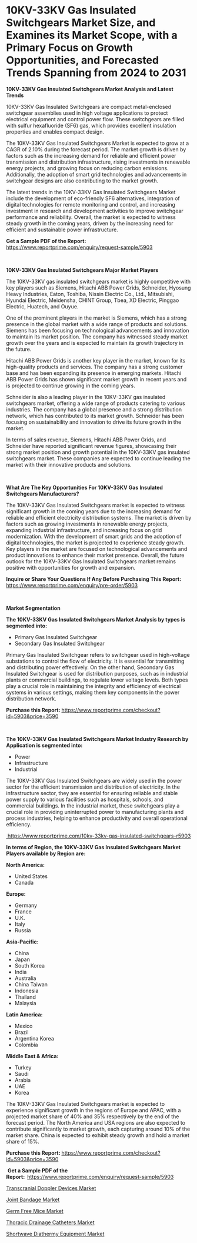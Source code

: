 <p><h1>10KV-33KV Gas Insulated Switchgears Market Size, and Examines its Market Scope, with a Primary Focus on Growth Opportunities, and Forecasted Trends Spanning from 2024 to 2031</h1></p><p><strong>10KV-33KV Gas Insulated Switchgears Market Analysis and Latest Trends</strong></p>
<p><p>10KV-33KV Gas Insulated Switchgears are compact metal-enclosed switchgear assemblies used in high voltage applications to protect electrical equipment and control power flow. These switchgears are filled with sulfur hexafluoride (SF6) gas, which provides excellent insulation properties and enables compact design.</p><p>The 10KV-33KV Gas Insulated Switchgears Market is expected to grow at a CAGR of 2.10% during the forecast period. The market growth is driven by factors such as the increasing demand for reliable and efficient power transmission and distribution infrastructure, rising investments in renewable energy projects, and growing focus on reducing carbon emissions. Additionally, the adoption of smart grid technologies and advancements in switchgear designs are also contributing to the market growth.</p><p>The latest trends in the 10KV-33KV Gas Insulated Switchgears Market include the development of eco-friendly SF6 alternatives, integration of digital technologies for remote monitoring and control, and increasing investment in research and development activities to improve switchgear performance and reliability. Overall, the market is expected to witness steady growth in the coming years, driven by the increasing need for efficient and sustainable power infrastructure.</p></p>
<p><strong>Get a Sample PDF of the Report:&nbsp;</strong> <a href="https://www.reportprime.com/enquiry/request-sample/5903">https://www.reportprime.com/enquiry/request-sample/5903</a></p>
<p>&nbsp;</p>
<p><strong>10KV-33KV Gas Insulated Switchgears Major Market Players</strong></p>
<p><p>The 10KV-33KV gas insulated switchgears market is highly competitive with key players such as Siemens, Hitachi ABB Power Grids, Schneider, Hyosung Heavy Industries, Eaton, Toshiba, Nissin Electric Co., Ltd., Mitsubishi, Hyundai Electric, Meidensha, CHINT Group, Tbea, XD Electric, Pinggao Electric, Huatech, and Ouyue.</p><p>One of the prominent players in the market is Siemens, which has a strong presence in the global market with a wide range of products and solutions. Siemens has been focusing on technological advancements and innovation to maintain its market position. The company has witnessed steady market growth over the years and is expected to maintain its growth trajectory in the future.</p><p>Hitachi ABB Power Grids is another key player in the market, known for its high-quality products and services. The company has a strong customer base and has been expanding its presence in emerging markets. Hitachi ABB Power Grids has shown significant market growth in recent years and is projected to continue growing in the coming years.</p><p>Schneider is also a leading player in the 10KV-33KV gas insulated switchgears market, offering a wide range of products catering to various industries. The company has a global presence and a strong distribution network, which has contributed to its market growth. Schneider has been focusing on sustainability and innovation to drive its future growth in the market.</p><p>In terms of sales revenue, Siemens, Hitachi ABB Power Grids, and Schneider have reported significant revenue figures, showcasing their strong market position and growth potential in the 10KV-33KV gas insulated switchgears market. These companies are expected to continue leading the market with their innovative products and solutions.</p></p>
<p>&nbsp;</p>
<p><strong>What Are The Key Opportunities For 10KV-33KV Gas Insulated Switchgears Manufacturers?</strong></p>
<p><p>The 10KV-33KV Gas Insulated Switchgears market is expected to witness significant growth in the coming years due to the increasing demand for reliable and efficient electricity distribution systems. The market is driven by factors such as growing investments in renewable energy projects, expanding industrial infrastructure, and increasing focus on grid modernization. With the development of smart grids and the adoption of digital technologies, the market is projected to experience steady growth. Key players in the market are focused on technological advancements and product innovations to enhance their market presence. Overall, the future outlook for the 10KV-33KV Gas Insulated Switchgears market remains positive with opportunities for growth and expansion.</p></p>
<p><strong>Inquire or Share Your Questions If Any Before Purchasing This Report:</strong> <a href="https://www.reportprime.com/enquiry/pre-order/5903">https://www.reportprime.com/enquiry/pre-order/5903</a></p>
<p>&nbsp;</p>
<p><strong>Market Segmentation</strong></p>
<p><strong>The 10KV-33KV Gas Insulated Switchgears Market Analysis by types is segmented into:</strong></p>
<p><ul><li>Primary Gas Insulated Switchgear</li><li>Secondary Gas Insulated Switchgear</li></ul></p>
<p><p>Primary Gas Insulated Switchgear refers to switchgear used in high-voltage substations to control the flow of electricity. It is essential for transmitting and distributing power effectively. On the other hand, Secondary Gas Insulated Switchgear is used for distribution purposes, such as in industrial plants or commercial buildings, to regulate lower voltage levels. Both types play a crucial role in maintaining the integrity and efficiency of electrical systems in various settings, making them key components in the power distribution network.</p></p>
<p><strong>Purchase this Report:&nbsp;</strong><a href="https://www.reportprime.com/checkout?id=5903&price=3590">https://www.reportprime.com/checkout?id=5903&price=3590</a></p>
<p>&nbsp;</p>
<p><strong>The 10KV-33KV Gas Insulated Switchgears Market Industry Research by Application is segmented into:</strong></p>
<p><ul><li>Power</li><li>Infrastructure</li><li>Industrial</li></ul></p>
<p><p>The 10KV-33KV Gas Insulated Switchgears are widely used in the power sector for the efficient transmission and distribution of electricity. In the infrastructure sector, they are essential for ensuring reliable and stable power supply to various facilities such as hospitals, schools, and commercial buildings. In the industrial market, these switchgears play a crucial role in providing uninterrupted power to manufacturing plants and process industries, helping to enhance productivity and overall operational efficiency.</p></p>
<p><a href="https://www.reportprime.com/10kv-33kv-gas-insulated-switchgears-r5903">&nbsp;https://www.reportprime.com/10kv-33kv-gas-insulated-switchgears-r5903</a></p>
<p><strong>In terms of Region, the 10KV-33KV Gas Insulated Switchgears Market Players available by Region are:</strong></p>
<p>
    <p> <strong> North America: </strong>
        <ul>
            <li>United States</li>
            <li>Canada</li>
        </ul>
        </p> 
    <p> <strong> Europe: </strong>
        <ul>
            <li>Germany</li>
            <li>France</li>
            <li>U.K.</li>
            <li>Italy</li>
            <li>Russia</li>
        </ul>
        </p> 
    <p> <strong> Asia-Pacific: </strong>
        <ul>
            <li>China</li>
            <li>Japan</li>
            <li>South Korea</li>
            <li>India</li>
            <li>Australia</li>
            <li>China Taiwan</li>
            <li>Indonesia</li>
            <li>Thailand</li>
            <li>Malaysia</li>
        </ul>
        </p> 
    <p> <strong> Latin America: </strong>
        <ul>
            <li>Mexico</li>
            <li>Brazil</li>
            <li>Argentina Korea</li>
            <li>Colombia</li>
        </ul>
        </p> 
    <p> <strong> Middle East & Africa: </strong>
        <ul>
            <li>Turkey</li>
            <li>Saudi</li>
            <li>Arabia</li>
            <li>UAE</li>
            <li>Korea</li>
        </ul>
    </p>
    </p>
<p><p>The 10KV-33KV Gas Insulated Switchgears market is expected to experience significant growth in the regions of Europe and APAC, with a projected market share of 40% and 35% respectively by the end of the forecast period. The North America and USA regions are also expected to contribute significantly to market growth, each capturing around 10% of the market share. China is expected to exhibit steady growth and hold a market share of 15%.</p></p>
<p><strong>Purchase this Report: </strong><a href="https://www.reportprime.com/checkout?id=5903&price=3590">https://www.reportprime.com/checkout?id=5903&price=3590</a></p>
<p>&nbsp;<strong>Get a Sample PDF of the Report:&nbsp;&nbsp;</strong><a href="https://www.reportprime.com/enquiry/request-sample/5903">https://www.reportprime.com/enquiry/request-sample/5903</a></p>
<p><strong></strong></p>
<p><p><a href="https://medium.com/@paulmcglynn6456/transcranial-doppler-devices-market-research-report-exploring-market-size-and-revenue-analysis-for-2239899afbff">Transcranial Doppler Devices Market</a></p><p><a href="https://medium.com/@loganunn65756/joint-bandage-market-research-report-includes-analysis-on-market-size-share-and-growth-rate-at-13-6-bbd4d20603c7">Joint Bandage Market</a></p><p><a href="https://medium.com/@caseywiza1946/germ-free-mice-market-outlook-and-forecast-from-2024-to-2031-26ef06afa717">Germ Free Mice Market</a></p><p><a href="https://medium.com/@joshavis90/thoracic-drainage-catheters-market-indicators-market-size-regional-breakdown-market-player-264794d09891">Thoracic Drainage Catheters Market</a></p><p><a href="https://medium.com/@luke.russell779/mapping-the-shortwave-diathermy-equipment-market-trends-challenges-and-breakthroughs-2024-2e23f25d5dd8">Shortwave Diathermy Equipment Market</a></p></p>